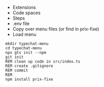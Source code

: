 * Extensions
* Code spaces
* Steps
* .env file
* Copy over menu files (or find in prix-fixe)
* Load menu

~~~
mkdir typechat-menu
cd typechat-menu
npx gts init --npm
git init
REM clean up code in src/index.ts
REM create .gitignore
REM commit
REM
npm install prix-fixe

~~~
